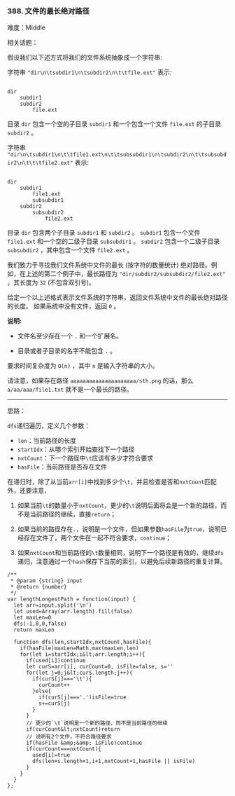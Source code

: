 ### 388. 文件的最长绝对路径

难度：Middle

相关话题：

假设我们以下述方式将我们的文件系统抽象成一个字符串:



字符串 `"dir\n\tsubdir1\n\tsubdir2\n\t\tfile.ext"`  表示:





```

dir
    subdir1
    subdir2
        file.ext

```

目录 `dir`  包含一个空的子目录 `subdir1`  和一个包含一个文件 `file.ext` 的子目录 `subdir2`  。



字符串 `"dir\n\tsubdir1\n\t\tfile1.ext\n\t\tsubsubdir1\n\tsubdir2\n\t\tsubsubdir2\n\t\t\tfile2.ext"`  表示:





```

dir
    subdir1
        file1.ext
        subsubdir1
    subdir2
        subsubdir2
            file2.ext

```

目录 `dir`  包含两个子目录  `subdir1`  和 `subdir2` 。 `subdir1`  包含一个文件 `file1.ext`  和一个空的二级子目录  `subsubdir1` 。 `subdir2`  包含一个二级子目录 `subsubdir2`  ，其中包含一个文件 `file2.ext` 。



我们致力于寻找我们文件系统中文件的最长 (按字符的数量统计) 绝对路径。例如，在上述的第二个例子中，最长路径为 `"dir/subdir2/subsubdir2/file2.ext"` ，其长度为 `32`  (不包含双引号)。



给定一个以上述格式表示文件系统的字符串，返回文件系统中文件的最长绝对路径的长度。 如果系统中没有文件，返回 `0` 。



 **说明:** 





* 文件名至少存在一个 `.`  和一个扩展名。

* 目录或者子目录的名字不能包含 `.` 。





要求时间复杂度为 `O(n)` ，其中 `n`  是输入字符串的大小。



请注意，如果存在路径 `aaaaaaaaaaaaaaaaaaaaa/sth.png` 的话，那么 `a/aa/aaa/file1.txt` 就不是一个最长的路径。




-----

思路：

`dfs`递归遍历，定义几个参数：

* `len`：当前路径的长度
* `startIdx`：从哪个索引开始查找下一个路径
* `nxtCount`：下一个路径中`\t`应该有多少才符合要求
* `hasFile`：当前路径是否存在文件

在递归时，除了从当前`arr[i]`中找到多少个`\t`，并且检查是否和`nxtCount`匹配外，还要注意，

1. 如果当前`\t`的数量小于`nxtCount`，更少的`\t`说明后面将会是一个新的路径，而不是当前路径的继续，直接`return`；

2. 如果当前的路径存在`.`，说明是一个文件，但如果参数`hasFile`为`true`，说明已经存在文件了，两个文件在一起不符合要求，`continue`；

3. 如果`nxtCount`和当前路径的`\t`数量相同，说明下一个路径是有效的，继续`dfs`递归，注意通过一个`hash`保存下当前的索引，以避免后续新路径的重复计算。



```
/**
 * @param {string} input
 * @return {number}
 */
var lengthLongestPath = function(input) {
  let arr=input.split('\n')
  let used=Array(arr.length).fill(false) 
  let maxLen=0
  dfs(-1,0,0,false)
  return maxLen
  
  function dfs(len,startIdx,nxtCount,hasFile){
    if(hasFile)maxLen=Math.max(maxLen,len)
    for(let i=startIdx;i&lt;arr.length;i++){
      if(used[i])continue
      let curS=arr[i], curCount=0, isFile=false, s=''
      for(let j=0;j&lt;curS.length;j++){
        if(curS[j]==='\t'){
          curCount++
        }else{
          if(curS[j]==='.')isFile=true
          s+=curS[j]
        }
      }   
      // 更少的`\t`说明是一个新的路径，而不是当前路径的继续
      if(curCount&lt;nxtCount)return 
      // 说明有2个文件，不符合路径要求
      if(hasFile &amp;&amp; isFile)continue
      if(curCount===nxtCount){
        used[i]=true
        dfs(len+s.length+1,i+1,nxtCount+1,hasFile || isFile)
      }
    }
  }
};



```
